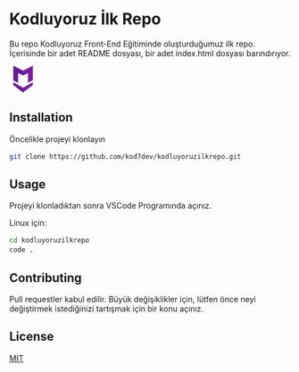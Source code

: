 # Kodluyoruz İlk Repo
Bu repo Kodluyoruz Front-End Eğitiminde oluşturduğumuz ilk repo. İçerisinde bir adet README dosyası, bir adet index.html dosyası barındırıyor. 

![Kodluyoruz](https://github.com/adam-p/markdown-here/raw/master/src/common/images/icon48.png "kod7dev logo")

## Installation
Öncelikle projeyi klonlayın

```bash
git clone https://github.com/kod7dev/kodluyoruzilkrepo.git
```

## Usage
Projeyi klonladıktan sonra VSCode Programında açınız.

Linux için:

```bash
cd kodluyoruzilkrepo
code .
```

## Contributing
Pull requestler kabul edilir. Büyük değişiklikler için, lütfen önce neyi değiştirmek istediğinizi tartışmak için bir konu açınız.

## License
[MIT](https://opensource.org/licenses/MIT)